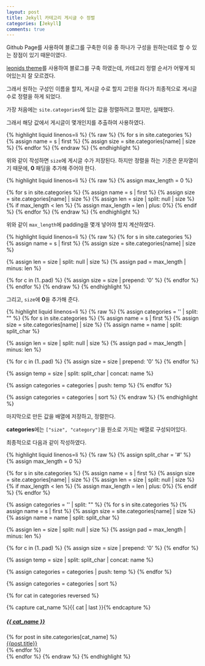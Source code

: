 ```yaml
---
layout: post
title: Jekyll 카테고리 게시글 수 정렬
categories: [Jekyll]
comments: true
---
```


Github Page를 사용하여 블로그를 구축한 이유 중 하나가 구성을 원하는데로 할 수 있는 장점이 있기 때문이였다.

[leonids theme](http://github.com/renyuanz/leonids/)를 사용하여 블로그를 구축 하였는데, 카테고리 정렬 순서가 어떻게 되어있는지 잘 모르겠다.

그래서 원하는 구성인 이름을 할지, 게시글 수로 할지 고민을 하다가 최종적으로 게시글 수로 정렬을 하게 되었다.

가장 처음에는 `site.categories`에 있는 값을 정렬하려고 했지만, 실패했다.

그래서 해당 값에서 게시글이 몇개인지를 추출하여 사용하였다.

{% highlight liquid linenos=li %}
{% raw %}
{% for s in site.categories %}
  {% assign name = s | first %}
  {% assign size = site.categories[name] | size %}
{% endfor %}
{% endraw %}
{% endhighlight %}

위와 같이 작성하면 `size`에 게시글 수가 저장된다. 하지만 정렬을 하는 기준은 문자열이기 때문에, **0** 패딩을 추가해 주어야 한다.

{% highlight liquid linenos=li %}
{% raw %}
{% assign max_length = 0 %}

{% for s in site.categories %}
  {% assign name = s | first %}
  {% assign size = site.categories[name] | size %}
  {% assign len = size | split: null | size %}
  {% if max_length < len %}
    {% assign max_length = len | plus: 0%}
  {% endif %}
{% endfor %}
{% endraw %}
{% endhighlight %}

위와 같이 `max_length`에 padding을 몇개 넣어야 할지 계산하였다.

{% highlight liquid linenos=li %}
{% raw %}
{% for s in site.categories %}
  {% assign name = s | first %}
  {% assign size = site.categories[name] | size %}

  {% assign len = size | split: null | size %}
  {% assign pad = max_length | minus: len %}

  {% for c in (1..pad) %}
    {% assign size = size | prepend: '0' %}
  {% endfor %}
{% endfor %}
{% endraw %}
{% endhighlight %}

그리고, `size`에 **0**을 추가해 준다.

{% highlight liquid linenos=li %}
{% raw %}
{% assign categories = '' | split: "" %}
{% for s in site.categories %}
  {% assign name = s | first %}
  {% assign size = site.categories[name] | size %}
  {% assign name = name | split: split_char %}

  {% assign len = size | split: null | size %}
  {% assign pad = max_length | minus: len %}

  {% for c in (1..pad) %}
    {% assign size = size | prepend: '0' %}
  {% endfor %}

  {% assign temp = size | split: split_char | concat: name %}

  {% assign categories = categories | push: temp %} 
{% endfor %}

{% assign categories = categories | sort %}
{% endraw %}
{% endhighlight %}

마지막으로 만든 값을 배열에 저장하고, 정렬한다.

**categories**에는 `["size", "category"]`을 원소로 가지는 배열로 구성되어있다.

최종적으로 다음과 같이 작성하였다.

{% highlight liquid linenos=li %}
{% raw %}
{% assign split_char = '#' %}
{% assign max_length = 0 %}

{% for s in site.categories %}
  {% assign name = s | first %}
  {% assign size = site.categories[name] | size %}
  {% assign len = size | split: null | size %}
  {% if max_length < len %}
    {% assign max_length = len | plus: 0%}
  {% endif %}
{% endfor %}

{% assign categories = '' | split: "" %}
{% for s in site.categories %}
  {% assign name = s | first %}
  {% assign size = site.categories[name] | size %}
  {% assign name = name | split: split_char %}

  {% assign len = size | split: null | size %}
  {% assign pad = max_length | minus: len %}

  {% for c in (1..pad) %}
    {% assign size = size | prepend: '0' %}
  {% endfor %}

  {% assign temp = size | split: split_char | concat: name %}

  {% assign categories = categories | push: temp %} 
{% endfor %}

{% assign categories = categories | sort %}

{% for cat in categories reversed %}
  <div class="tag-group">
    {% capture cat_name %}{{ cat | last }}{% endcapture %}
    <a href="#{{ cat_name | slugize }}"><h5 class="tag-group-title" id="{{ cat_name | slugize }}">
      {{ cat_name }}
    </h5></a>
    {% for post in site.categories[cat_name] %}
    <article class="tag-item">
      <a class="tag-item-title" href="{{ site.url }}{{ post.url }}">{{post.title}}</a>
    </article>
    {% endfor %}
  </div>
{% endfor %}
</div>
{% endraw %}
{% endhighlight %}
